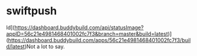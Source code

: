 swiftpush
=========

ld](https://dashboard.buddybuild.com/api/statusImage?appID=56c21e4981468401002fc7f3&branch=master&build=latest)](https://dashboard.buddybuild.com/apps/56c21e4981468401002fc7f3/build/latest)Not a lot to say.
